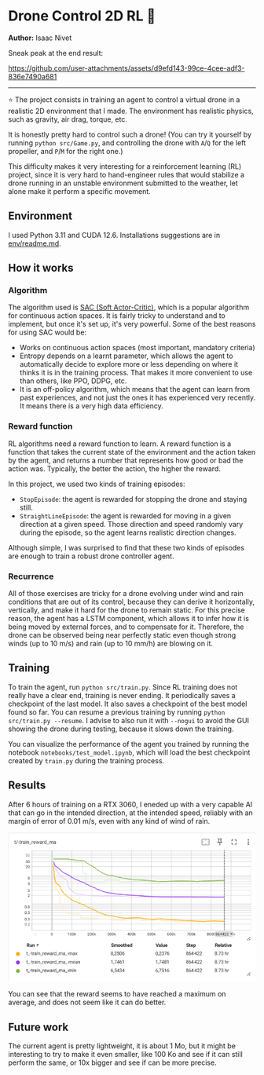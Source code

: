 # Drone Control 2D RL 🚁

**Author:** Isaac Nivet

Sneak peak at the end result:

https://github.com/user-attachments/assets/d9efd143-99ce-4cee-adf3-836e7490a681

---

⭐ The project consists in training an agent to control a virtual drone in a realistic 2D environment that I made. The environment has realistic physics, such as gravity, air drag, torque, etc.

It is honestly pretty hard to control such a drone! (You can try it yourself by running `python src/Game.py`, and controlling the drone with `A`/`Q` for the left propeller, and `P`/`M` for the right one.)

This difficulty makes it very interesting for a reinforcement learning (RL) project, since it is very hard to hand-engineer rules that would stabilize a drone running in an unstable environment submitted to the weather, let alone make it perform a specific movement.

## Environment

I used Python 3.11 and CUDA 12.6. Installations suggestions are in [env/readme.md](env/readme.md).

## How it works

### Algorithm

The algorithm used is [SAC (Soft Actor-Critic)](https://spinningup.openai.com/en/latest/algorithms/sac.html), which is a popular algorithm for continuous action spaces. It is fairly tricky to understand and to implement, but once it's set up, it's very powerful. Some of the best reasons for using SAC would be:

- Works on continuous action spaces (most important, mandatory criteria)
- Entropy depends on a learnt parameter, which allows the agent to automatically decide to explore more or less depending on where it thinks it is in the training process. That makes it more convenient to use than others, like PPO, DDPG, etc.
- It is an off-policy algorithm, which means that the agent can learn from past experiences, and not just the ones it has experienced very recently. It means there is a very high data efficiency.

### Reward function

RL algorithms need a reward function to learn. A reward function is a function that takes the current state of the environment and the action taken by the agent, and returns a number that represents how good or bad the action was. Typically, the better the action, the higher the reward.

In this project, we used two kinds of training episodes:

- `StopEpisode`: the agent is rewarded for stopping the drone and staying still.
- `StraightLineEpisode`: the agent is rewarded for moving in a given direction at a given speed. Those direction and speed randomly vary during the episode, so the agent learns realistic direction changes.

Although simple, I was surprised to find that these two kinds of episodes are enough to train a robust drone controller agent.

### Recurrence

All of those exercises are tricky for a drone evolving under wind and rain conditions that are out of its control, because they can derive it horizontally, vertically, and make it hard for the drone to remain static. For this precise reason, the agent has a LSTM component, which allows it to infer how it is being moved by external forces, and to compensate for it. Therefore, the drone can be observed being near perfectly static even though strong winds (up to 10 m/s) and rain (up to 10 mm/h) are blowing on it.

## Training

To train the agent, run `python src/train.py`. Since RL training does not really have a clear end, training is never ending. It periodically saves a checkpoint of the last model. It also saves a checkpoint of the best model found so far. You can resume a previous training by running `python src/train.py --resume`. I advise to also run it with `--nogui` to avoid the GUI showing the drone during testing, because it slows down the training.

You can visualize the performance of the agent you trained by running the notebook `notebooks/test_model.ipynb`, which will load the best checkpoint created by `train.py` during the training process.

## Results

After 6 hours of training on a RTX 3060, I eneded up with a very capable AI that can go in the intended direction, at the intended speed, reliably with an margin of error of 0.01 m/s, even with any kind of wind of rain.

![Screenshot of Tensorboard showing the training reward over time](img/tensorboard-train-reward-ma.png)

You can see that the reward seems to have reached a maximum on average, and does not seem like it can do better.

## Future work

The current agent is pretty lightweight, it is about 1 Mo, but it might be interesting to try to make it even smaller, like 100 Ko and see if it can still perform the same, or 10x bigger and see if can be more precise.
